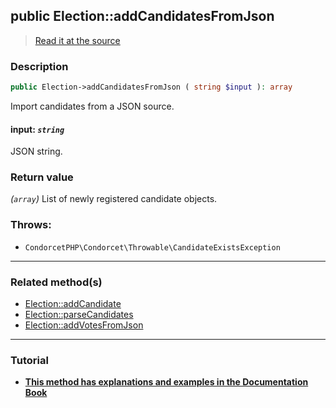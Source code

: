 ## public Election::addCandidatesFromJson

> [Read it at the source](https://github.com/julien-boudry/Condorcet/blob/master/src/ElectionProcess/CandidatesProcess.php#L250)

### Description    

```php
public Election->addCandidatesFromJson ( string $input ): array
```

Import candidates from a JSON source.
    

#### **input:** *`string`*   
JSON string.    


### Return value   

*(`array`)* List of newly registered candidate objects.



### Throws:   

* ```CondorcetPHP\Condorcet\Throwable\CandidateExistsException``` 

---------------------------------------

### Related method(s)      

* [Election::addCandidate](/Docs/api-reference/Election%20Class/Election--addCandidate.md)    
* [Election::parseCandidates](/Docs/api-reference/Election%20Class/Election--parseCandidates.md)    
* [Election::addVotesFromJson](/Docs/api-reference/Election%20Class/Election--addVotesFromJson.md)    

---------------------------------------

### Tutorial

* **[This method has explanations and examples in the Documentation Book](https://www.condorcet.io/3.AsPhpLibrary/4.Candidates)**    
